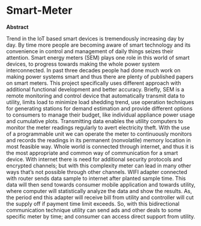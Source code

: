 # Smart-Meter

**Abstract**

Trend in the IoT based smart devices is tremendously increasing day by day. By time more people are becoming aware of smart technology and its convenience in control and management of daily things seizes their attention. Smart energy meters (SEM) plays one role in this world of smart devices, to progress towards making the whole power system interconnected.  In past three decades people had done much work on making power systems smart and thus there are plenty of published papers on smart meters. This project specifically uses different approach with additional functional development and better accuracy. Briefly, SEM is a remote monitoring and control device that automatically transmit data to utility, limits load to minimize load shedding trend, use operation techniques for generating stations for demand estimation and provide different options to consumers to manage their budget, like individual appliance power usage and cumulative plots. Transmitting data enables the utility computers to monitor the meter readings regularly to avert electricity theft. With the use of a programmable unit we can operate the meter to continuously monitors and records the readings in its permanent (nonvolatile) memory location in most feasible way.  Whole world is connected through internet, and thus it is the most appropriate and common way of communication for a smart device. With internet there is need for additional security protocols and encrypted channels; but with this complexity meter can lead in many other ways that’s not possible through other channels. WIFI adapter connected with router sends data sample to internet after planted sample time. This data will then send towards consumer mobile application and towards utility, where computer will statistically analyze the data and show the results. As, the period end this adapter will receive bill from utility and controller will cut the supply off if payment time limit exceeds. So, with this bidirectional communication technique utility can send ads and other deals to some specific meter by time; and consumer can access direct support from utility.
